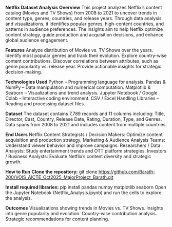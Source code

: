 **Netflix Dataset Analysis**
**Overview**
  This project analyzes Netflix’s content catalog (Movies and TV Shows) from 2008 to 2021 to uncover trends in content type, genres, countries, and release years. Through data analysis and visualizations, it identifies popular genres, high-content countries, and patterns in audience preferences. The insights aim to help Netflix optimize content strategy, guide production and acquisition decisions, and enhance global audience engagement.

**Features**
  Analyze distribution of Movies vs. TV Shows over the years.
  Identify most popular genres and track their evolution.
  Explore country-wise content contributions.
  Discover correlations between attributes, such as genre popularity vs. release year.
  Provide actionable insights for strategic decision-making.

**Technologies Used**
  Python – Programming language for analysis.
  Pandas & NumPy – Data manipulation and numerical computation.
  Matplotlib & Seaborn – Visualizations and trend analysis.
  Jupyter Notebook / Google Colab – Interactive coding environment.
  CSV / Excel Handling Libraries – Reading and processing dataset files.

**Dataset**
  The dataset contains 7,789 records and 11 columns including: Title, Director, Cast, Country, Release Date, Rating, Duration, Type, and Genres.
  Data spans from 2008 to 2021 and includes content from multiple countries.

**End Users**
  Netflix Content Strategists / Decision Makers: Optimize content acquisition and production strategy.
  Marketing & Audience Analysis Teams: Understand viewer behavior and improve campaigns.
  Researchers / Data Analysts: Study entertainment trends and OTT platform strategies.
  Investors / Business Analysts: Evaluate Netflix’s content diversity and strategic growth.

**How to Run**
**Clone the repository:**
  git clone https://github.com/Barath-200/VOIS_AICTE_Oct2025_MajorProject_Barath.git

**Install required libraries:**
  pip install pandas numpy matplotlib seaborn
  Open the Jupyter Notebook (Netflix_Analysis.ipynb) and run the cells to explore the analysis.

**Outcomes**
  Visualizations showing trends in Movies vs. TV Shows.
  Insights into genre popularity and evolution.
  Country-wise contribution analysis.
  Strategic recommendations for content planning.
